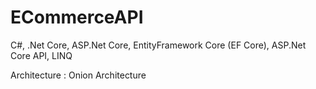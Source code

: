 # ECommerceAPI

C#, .Net Core, ASP.Net Core, EntityFramework Core (EF Core), ASP.Net Core API, LINQ

Architecture : Onion Architecture
